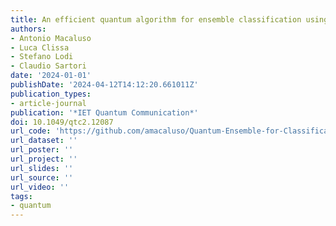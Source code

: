 ```yaml
---
title: An efficient quantum algorithm for ensemble classification using bagging
authors:
- Antonio Macaluso
- Luca Clissa
- Stefano Lodi
- Claudio Sartori
date: '2024-01-01'
publishDate: '2024-04-12T14:12:20.661011Z'
publication_types:
- article-journal
publication: '*IET Quantum Communication*'
doi: 10.1049/qtc2.12087
url_code: 'https://github.com/amacaluso/Quantum-Ensemble-for-Classification'
url_dataset: ''
url_poster: ''
url_project: ''
url_slides: ''
url_source: ''
url_video: ''
tags:
- quantum
---
```

